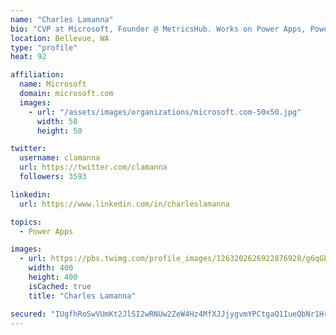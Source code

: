 ```yaml
---
name: "Charles Lamanna"
bio: "CVP at Microsoft, Founder @ MetricsHub. Works on Power Apps, Power Automate, Power Virtual Agent, Common Data Service and Dynamics 365."
location: Bellevue, WA
type: "profile"
heat: 92

affiliation:
  name: Microsoft
  domain: microsoft.com
  images:
    - url: "/assets/images/organizations/microsoft.com-50x50.jpg"
      width: 50
      height: 50

twitter:
  username: clamanna
  url: https://twitter.com/clamanna
  followers: 3593

linkedin:
  url: https://www.linkedin.com/in/charleslamanna

topics:
  - Power Apps

images:
  - url: https://pbs.twimg.com/profile_images/1263202626922876928/g6qGbHZ-_400x400.jpg
    width: 400
    height: 400
    isCached: true
    title: "Charles Lamanna"

secured: "IUgfhRoSwVUmKt2JlSI2wRNUw2ZeW4Hz4MfXJJjygvmYPCtgaQ1IueQbNr1HrsC7zRy7CUq9MU/XuYatEDiyPsAti5yIvV9fTJ3qXMSdIGH3ZPNMgF+DtNNJoukUBK+2BG3Y/h3TEQDxFQ1l/jUKpJKR/1IOeNDKzxQepnHQwL+yUT9iiEozoVuGRb65yTY1lD2s9htjUJN5hmMI8Po6PpTvyTfK62+tBNRNTWv+U2k/CUXgk1HU1G1S5sszi4m66tr9gaVgEgYFwrehrR/EKRgFD8+051IVo9/zD63yzTTf1FhBYSUve2yMjK5VTTydqXMPLuvoOJiKmoTkBnCt8ds8H66KQQvrMbhwJQsWDjMnLglpEoJe9oNqB6uH0DGvSaMJCZcj+r+SUCVm100+gO+5tOozrmv/bvd6mrTTjYI=;PjOdfyQsh9kG/NBqRzS/EA=="
---
```


